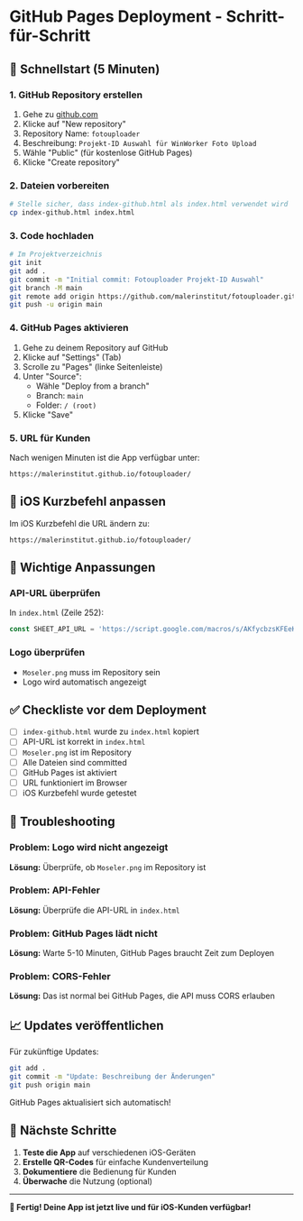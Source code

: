 # GitHub Pages Deployment - Schritt-für-Schritt

## 🚀 Schnellstart (5 Minuten)

### 1. GitHub Repository erstellen
1. Gehe zu [github.com](https://github.com)
2. Klicke auf "New repository"
3. Repository Name: `fotouploader`
4. Beschreibung: `Projekt-ID Auswahl für WinWorker Foto Upload`
5. Wähle "Public" (für kostenlose GitHub Pages)
6. Klicke "Create repository"

### 2. Dateien vorbereiten
```bash
# Stelle sicher, dass index-github.html als index.html verwendet wird
cp index-github.html index.html
```

### 3. Code hochladen
```bash
# Im Projektverzeichnis
git init
git add .
git commit -m "Initial commit: Fotouploader Projekt-ID Auswahl"
git branch -M main
git remote add origin https://github.com/malerinstitut/fotouploader.git
git push -u origin main
```

### 4. GitHub Pages aktivieren
1. Gehe zu deinem Repository auf GitHub
2. Klicke auf "Settings" (Tab)
3. Scrolle zu "Pages" (linke Seitenleiste)
4. Unter "Source":
   - Wähle "Deploy from a branch"
   - Branch: `main`
   - Folder: `/ (root)`
5. Klicke "Save"

### 5. URL für Kunden
Nach wenigen Minuten ist die App verfügbar unter:
```
https://malerinstitut.github.io/fotouploader/
```

## 📱 iOS Kurzbefehl anpassen

Im iOS Kurzbefehl die URL ändern zu:
```
https://malerinstitut.github.io/fotouploader/
```

## 🔧 Wichtige Anpassungen

### API-URL überprüfen
In `index.html` (Zeile 252):
```javascript
const SHEET_API_URL = 'https://script.google.com/macros/s/AKfycbzsKFEeKUyERYqEWlc1Spz9ufZfzDY4wBEXVErsG54qSdG4n5Qq6YIEKFPvYonjZfDgCw/exec';
```

### Logo überprüfen
- `Moseler.png` muss im Repository sein
- Logo wird automatisch angezeigt

## ✅ Checkliste vor dem Deployment

- [ ] `index-github.html` wurde zu `index.html` kopiert
- [ ] API-URL ist korrekt in `index.html`
- [ ] `Moseler.png` ist im Repository
- [ ] Alle Dateien sind committed
- [ ] GitHub Pages ist aktiviert
- [ ] URL funktioniert im Browser
- [ ] iOS Kurzbefehl wurde getestet

## 🚨 Troubleshooting

### Problem: Logo wird nicht angezeigt
**Lösung:** Überprüfe, ob `Moseler.png` im Repository ist

### Problem: API-Fehler
**Lösung:** Überprüfe die API-URL in `index.html`

### Problem: GitHub Pages lädt nicht
**Lösung:** Warte 5-10 Minuten, GitHub Pages braucht Zeit zum Deployen

### Problem: CORS-Fehler
**Lösung:** Das ist normal bei GitHub Pages, die API muss CORS erlauben

## 📈 Updates veröffentlichen

Für zukünftige Updates:
```bash
git add .
git commit -m "Update: Beschreibung der Änderungen"
git push origin main
```

GitHub Pages aktualisiert sich automatisch!

## 🎯 Nächste Schritte

1. **Teste die App** auf verschiedenen iOS-Geräten
2. **Erstelle QR-Codes** für einfache Kundenverteilung
3. **Dokumentiere** die Bedienung für Kunden
4. **Überwache** die Nutzung (optional)

---

**🎉 Fertig! Deine App ist jetzt live und für iOS-Kunden verfügbar!** 